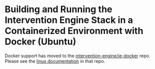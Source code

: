 Building and Running the Intervention Engine Stack in a Containerized Environment with Docker (Ubuntu)
========================================================================================================

Docker support has moved to the [intervention-engine/ie-docker](https://github.com/intervention-engine/ie-docker) repo.  Please see the [linux documentation](https://github.com/intervention-engine/ie-docker/blob/master/docs/docker-linux.md) in that repo.